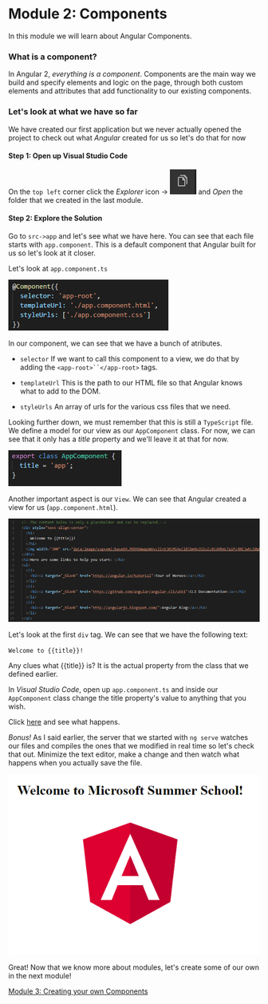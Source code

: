 # Module 2: Components

In this module we will learn about Angular Components. 

### What is a component?

In Angular 2, *everything is a component*. Components are the main way we build and specify elements and logic on the page, through both custom elements and attributes that add functionality to our existing components.

### Let's look at what we have so far

We have created our first application but we never actually opened the project to check out what *Angular* created for us so let's do that for now

#### Step 1: Open up Visual Studio Code

On the `top left` corner click the *Explorer* icon -> ![ExplorerIcon](https://github.com/microsoft-dx/angular2-fundamentals/blob/master/Images/module-2-1.PNG) and *Open* the folder that we created in the last module.

#### Step 2: Explore the Solution

Go to `src->app` and let's see what we have here. You can see that each file starts with `app.component`. This is a default component that Angular built for us so let's look at it closer. 

Let's look at `app.component.ts`

![First Component](https://github.com/microsoft-dx/angular2-fundamentals/blob/master/Images/module-2-2.PNG)

In our component, we can see that we have a bunch of atributes.

* `selector`
  If we want to call this component to a view, we do that by adding the `<app-root>``</app-root>` tags.
  
* `templateUrl`
  This is the path to our HTML file so that Angular knows what to add to the DOM.
  
* `styleUrls`
  An array of urls for the various css files that we need.
  
Looking further down, we must remember that this is still a `TypeScript` file. We define a model for our view as our `AppComponent` class. For now, we can see that it only has a *title* property and we'll leave it at that for now.

![Model](https://github.com/microsoft-dx/angular2-fundamentals/blob/master/Images/module-2-3.PNG)

Another important aspect is our `View`. We can see that Angular created a view for us (`app.component.html`). 

![View](https://github.com/microsoft-dx/angular2-fundamentals/blob/master/Images/module-2-4.PNG)

Let's look at the first `div` tag. We can see that we have the following text:

`Welcome to {{title}}!`

Any clues what {{title}} is? It is the actual property from the class that we defined earlier.

In *Visual Studio Code*, open up `app.component.ts` and inside our `AppComponent` class change the title property's value to anything that you wish. 

Click [here](http://localhost:4200/) and see what happens. 

*Bonus!* As I said earlier, the server that we started with `ng serve` watches our files and compiles the ones that we modified in real time so let's check that out. Minimize the text editor, make a change and then watch what happens when you actually save the file.

![HelloWorld2](https://github.com/microsoft-dx/angular2-fundamentals/blob/master/Images/module-2-5.PNG)

Great! Now that we know more about modules, let's create some of our own in the next module!

[Module 3: Creating your own Components](https://github.com/microsoft-dx/angular2-fundamentals/blob/master/3.Creating-Components/README.md)
